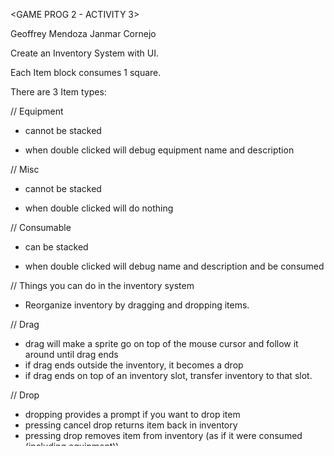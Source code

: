 <GAME PROG 2 - ACTIVITY 3>

Geoffrey Mendoza
Janmar Cornejo

Create an Inventory System with UI.

Each Item block consumes 1 square.

There are 3 Item types:

// Equipment

- cannot be stacked

- when double clicked will debug equipment name and description

// Misc

- cannot be stacked

- when double clicked will do nothing

// Consumable

- can be stacked

- when double clicked will debug name and description and be consumed

// Things you can do in the inventory system

- Reorganize inventory by dragging and dropping items.

// Drag

- drag will make a sprite go on top of the mouse cursor and follow it around until drag ends
- if drag ends outside the inventory, it becomes a drop
- if drag ends on top of an inventory slot, transfer inventory to that slot.

// Drop

- dropping provides a prompt if you want to drop item
- pressing cancel drop returns item back in inventory
- pressing drop removes item from inventory (as if it were consumed (including equipment))
 

 

Database:

Create an Item Database:

Item should be via scriptable object

Items must have:

designated sprite
id
description
Scene:

 

Scene must be of the Inventory System UI:

 

inventory system must have a debug UI to be able to add item via their itemID.

add a button to add ID as well as a input field to accept ids to add.

make sure to handle any errors if id is incorrect. code must not break.

------------------------------------------------------------------------------------------------
